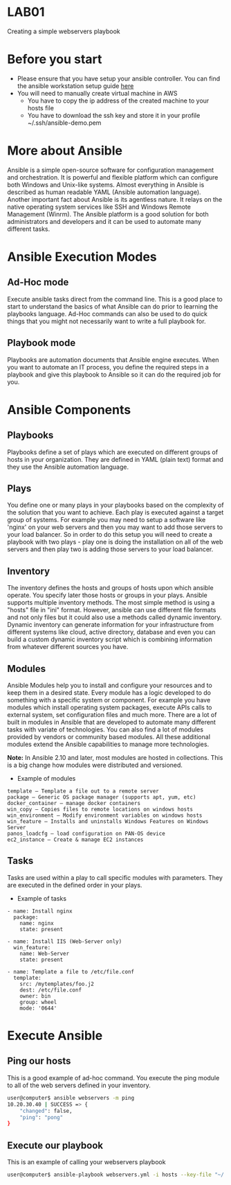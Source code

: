 # LAB01
Creating a simple webservers playbook

# Before you start
* Please ensure that you have setup your ansible controller. You can find the ansible workstation setup guide [here](../../WORKSTATION.md)
* You will need to manually create virtual machine in AWS
  * You have to copy the ip address of the created machine to your hosts file
  * You have to download the ssh key and store it in your profile ~/.ssh/ansible-demo.pem

# More about Ansible
Ansible is a simple open-source software for configuration management and orchestration. It is powerful and flexible platform which can configure both Windows and Unix-like systems. Almost everything in Ansible is described as human readable YAML (Ansible automation language). Another important fact about Ansible is its agentless nature. It relays on the native operating system services like SSH and Windows Remote Management (Winrm). The Ansible platform is a good solution for both administrators and developers and it can be used to automate many different tasks.

# Ansible Execution Modes
## Ad-Hoc mode
Execute ansible tasks direct from the command line. This is a good place to start to understand the basics of what Ansible can do prior to learning the playbooks language. Ad-Hoc commands can also be used to do quick things that you might not necessarily want to write a full playbook for.

## Playbook mode
Playbooks are automation documents that Ansible engine executes. When you want to automate an IT process, you define the required steps in a playbook and give this playbook to Ansible so it can do the required job for you.

# Ansible Components
## Playbooks
Playbooks define a set of plays which are executed on different groups of hosts in your organization. They are defined in YAML (plain text) format and they use the Ansible automation language. 

## Plays
You define one or many plays in your playbooks based on the complexity of the solution that you want to achieve. Each play is executed against a target group of systems. For example you may need to setup a software like 'nginx' on your web servers and then you may want to add those servers to your load balancer. So in order to do this setup you will need to create a playbook with two plays - play one is doing the installation on all of the web servers and then play two is adding those servers to your load balancer. 

## Inventory
The inventory defines the hosts and groups of hosts upon which ansible operate. You specify later those hosts or groups in your plays. Ansible supports multiple inventory methods. The most simple method is using a "hosts" file in "ini" format. However, ansible can use different file formats and not only files but it could also use a methods called dynamic inventory. Dynamic inventory can generate information for your infrastructure from different systems like cloud, active directory, database and even you can build a custom dynamic inventory script which is combining information from whatever different sources you have.

## Modules
Ansible Modules help you to install and configure your resources and to keep them in a desired state. Every module has a logic developed to do something with a specific system or component. For example you have modules which install operating system packages, execute APIs calls to external system, set configuration files and much more. There are a lot of built in modules in Ansible that are developed to automate many different tasks with variate of technologies. You can also find a lot of modules provided by vendors or community based modules. All these additional modules extend the Ansible capabilities to manage more technologies.

**Note:** In Ansible 2.10 and later, most modules are hosted in collections. This is a big change how modules were distributed and versioned.
  
* Example of modules
```
template – Template a file out to a remote server
package – Generic OS package manager (supports apt, yum, etc)
docker_container – manage docker containers
win_copy – Copies files to remote locations on windows hosts
win_environment – Modify environment variables on windows hosts
win_feature – Installs and uninstalls Windows Features on Windows Server
panos_loadcfg – load configuration on PAN-OS device
ec2_instance – Create & manage EC2 instances
```

## Tasks
Tasks are used within a play to call specific modules with parameters. They are executed in the defined order in your plays.

* Example of tasks
```
- name: Install nginx
  package:
    name: nginx
    state: present

- name: Install IIS (Web-Server only)
  win_feature:
    name: Web-Server
    state: present

- name: Template a file to /etc/file.conf
  template:
    src: /mytemplates/foo.j2
    dest: /etc/file.conf
    owner: bin
    group: wheel
    mode: '0644'
```

# Execute Ansible

## Ping our hosts 
This is a good example of ad-hoc command. You execute the ping module to all of the web servers defined in your inventory. 
```bash
user@computer$ ansible webservers -m ping
10.20.30.40 | SUCCESS => {
    "changed": false, 
    "ping": "pong"
}
```

## Execute our playbook
This is an example of calling your webservers playbook
```bash
user@computer$ ansible-playbook webservers.yml -i hosts --key-file "~/.ssh/ansible-demo.pem"
```